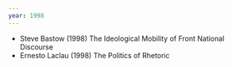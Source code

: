 ```yaml
---
year: 1998
---
```


- Steve Bastow (1998) The Ideological Mobility of Front National Discourse
- Ernesto Laclau (1998) The Politics of Rhetoric